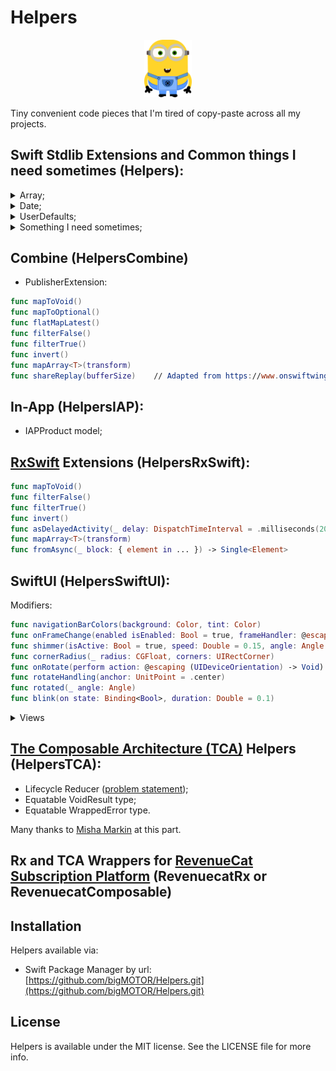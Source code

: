 # Helpers

<p align="center">
<img src="Assets/logo.png" width="15%" alt="Helpers Logo" />
<br />
</p>
Tiny convenient code pieces that I'm tired of copy-paste across all my projects. 

## Swift Stdlib Extensions and Common things I need sometimes (Helpers):
<details>
<summary>Array;</summary>
    
```swift
subscript (safe index: Int) -> Element?
func subtract(_ other: [Element]) -> [Element]
func distance(to index: Index) -> Int 
```
 
</details>

<details>
<summary>Date;</summary>
    
- work with unixMilliseconds;
- date components;
- beginning/end of date components;
- adding date components;
- comparison.
    
</details>

<details>
<summary>UserDefaults;</summary>
    
- provides getter and setter for Codable values.
    
</details>

<details>
<summary>Something I need sometimes;</summary>

- protocol AppDetails - provides app version and build number;
- protocol AppStoreReview - provides dialog for Rate Us;
- protocol DeviceDetails - provides device model, system version and  device locale;
- protocol ErrorLocalizedDescription;
- Formatter - easy way to format numbers;
- JsonObject - pretty typealias for [String: Any].

</details>

## Combine (HelpersCombine)
- PublisherExtension:
```swift
func mapToVoid()
func mapToOptional()
func flatMapLatest()
func filterFalse() 
func filterTrue() 
func invert() 
func mapArray<T>(transform)
func shareReplay(bufferSize)    // Adapted from https://www.onswiftwings.com/posts/share-replay-operator/ 
```

## In-App (HelpersIAP):
- IAPProduct model;

## [RxSwift](https://github.com/ReactiveX/RxSwift) Extensions (HelpersRxSwift):
```swift
func mapToVoid()
func filterFalse()
func filterTrue()
func invert()
func asDelayedActivity(_ delay: DispatchTimeInterval = .milliseconds(200))
func mapArray<T>(transform)
func fromAsync(_ block: { element in ... }) -> Single<Element>
```

## SwiftUI (HelpersSwiftUI):
Modifiers:
```swift
func navigationBarColors(background: Color, tint: Color)
func onFrameChange(enabled isEnabled: Bool = true, frameHandler: @escaping (CGRect)->())
func shimmer(isActive: Bool = true, speed: Double = 0.15, angle: Angle = .init(degrees: 70), opacity: Double = 1.0)
func cornerRadius(_ radius: CGFloat, corners: UIRectCorner)
func onRotate(perform action: @escaping (UIDeviceOrientation) -> Void)
func rotateHandling(anchor: UnitPoint = .center)
func rotated(_ angle: Angle)
func blink(on state: Binding<Bool>, duration: Double = 0.1)
```

<details>
<summary>Views</summary>
    
- MailView.
    
</details>

## [The Composable Architecture (TCA)](https://github.com/pointfreeco/swift-composable-architecture) Helpers (HelpersTCA):
- Lifecycle Reducer ([problem statement](https://forums.swift.org/t/ifletstore-and-effect-cancellation-on-view-disappear/38272/7));
- Equatable VoidResult type;
- Equatable WrappedError type.

Many thanks to [Misha Markin](mailto:shire8bit@gmail.com) at this part. 

## Rx and TCA Wrappers for [RevenueCat Subscription Platform](https://www.revenuecat.com) (RevenuecatRx or RevenuecatComposable)

## Installation
Helpers available via: 
- Swift Package Manager by url: [https://github.com/bigMOTOR/Helpers.git](https://github.com/bigMOTOR/Helpers.git)


## License

Helpers is available under the MIT license. See the LICENSE file for more info.
